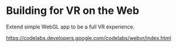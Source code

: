 # Building for VR on the Web

Extend simple WebGL app to be a full VR experience.

https://codelabs.developers.google.com/codelabs/webvr/index.html
